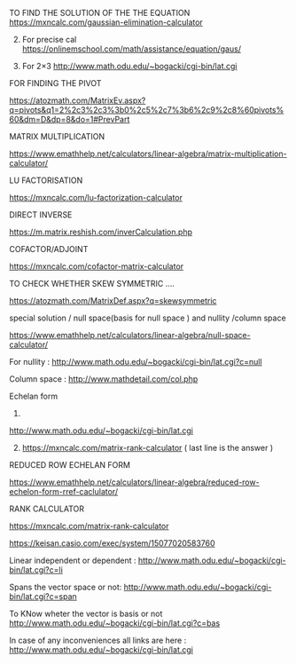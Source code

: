 TO FIND THE SOLUTION OF THE THE EQUATION
https://mxncalc.com/gaussian-elimination-calculator

2. For precise cal
https://onlinemschool.com/math/assistance/equation/gaus/

3. For 2×3
http://www.math.odu.edu/~bogacki/cgi-bin/lat.cgi

FOR FINDING THE PIVOT

https://atozmath.com/MatrixEv.aspx?q=pivots&q1=2%2c3%2c3%3b0%2c5%2c7%3b6%2c9%2c8%60pivots%60&dm=D&dp=8&do=1#PrevPart

MATRIX MULTIPLICATION

https://www.emathhelp.net/calculators/linear-algebra/matrix-multiplication-calculator/

LU FACTORISATION

https://mxncalc.com/lu-factorization-calculator

DIRECT INVERSE 

https://m.matrix.reshish.com/inverCalculation.php

COFACTOR/ADJOINT

https://mxncalc.com/cofactor-matrix-calculator

TO CHECK WHETHER SKEW SYMMETRIC ....

https://atozmath.com/MatrixDef.aspx?q=skewsymmetric

special solution / null space(basis for null space ) and nullity /column space

https://www.emathhelp.net/calculators/linear-algebra/null-space-calculator/

For nullity : http://www.math.odu.edu/~bogacki/cgi-bin/lat.cgi?c=null

Column space : http://www.mathdetail.com/col.php

Echelan form 

1.
http://www.math.odu.edu/~bogacki/cgi-bin/lat.cgi

2. https://mxncalc.com/matrix-rank-calculator
 ( last line is the answer )

REDUCED ROW ECHELAN FORM

https://www.emathhelp.net/calculators/linear-algebra/reduced-row-echelon-form-rref-caclulator/

RANK CALCULATOR

https://mxncalc.com/matrix-rank-calculator

https://keisan.casio.com/exec/system/15077020583760


Linear independent or dependent :
http://www.math.odu.edu/~bogacki/cgi-bin/lat.cgi?c=li

Spans the vector space or not:
http://www.math.odu.edu/~bogacki/cgi-bin/lat.cgi?c=span

To KNow wheter the vector is basis or not
http://www.math.odu.edu/~bogacki/cgi-bin/lat.cgi?c=bas

In case of any inconveniences all links are here :
http://www.math.odu.edu/~bogacki/cgi-bin/lat.cgi
